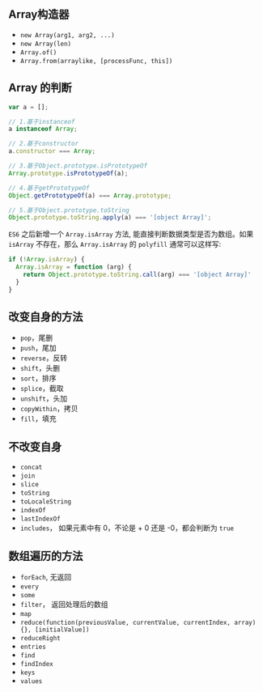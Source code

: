 ## Array构造器

- `new Array(arg1, arg2, ...)`
- `new Array(len)`
- `Array.of()`
- `Array.from(arraylike, [processFunc, this])`

## Array 的判断

```js
var a = [];

// 1.基于instanceof
a instanceof Array;

// 2.基于constructor
a.constructor === Array;

// 3.基于Object.prototype.isPrototypeOf
Array.prototype.isPrototypeOf(a);

// 4.基于getPrototypeOf
Object.getPrototypeOf(a) === Array.prototype;

// 5.基于Object.prototype.toString
Object.prototype.toString.apply(a) === '[object Array]';
```

`ES6` 之后新增一个 `Array.isArray` 方法, 能直接判断数据类型是否为数组。如果 `isArray` 不存在，那么 `Array.isArray` 的 `polyfill` 通常可以这样写:

```js
if (!Array.isArray) {
  Array.isArray = function (arg) {
    return Object.prototype.toString.call(arg) === '[object Array]'
  }
}
```

## 改变自身的方法

- `pop`，尾删
- `push`，尾加
- `reverse`，反转
- `shift`，头删
- `sort`，排序
- `splice`，截取
- `unshift`，头加
- `copyWithin`，拷贝
- `fill`，填充

## 不改变自身

- `concat`
- `join`
- `slice`
- `toString`
- `toLocaleString`
- `indexOf`
- `lastIndexOf`
- `includes`， 如果元素中有 0，不论是 + 0 还是 -0，都会判断为 `true`

## 数组遍历的方法

- `forEach`, 无返回
- `every`
- `some`
- `filter`， 返回处理后的数组
- `map`
- `reduce(function(previousValue, currentValue, currentIndex, array){}, [initialValue])`
- `reduceRight`
- `entries`
- `find`
- `findIndex`
- `keys`
- `values`